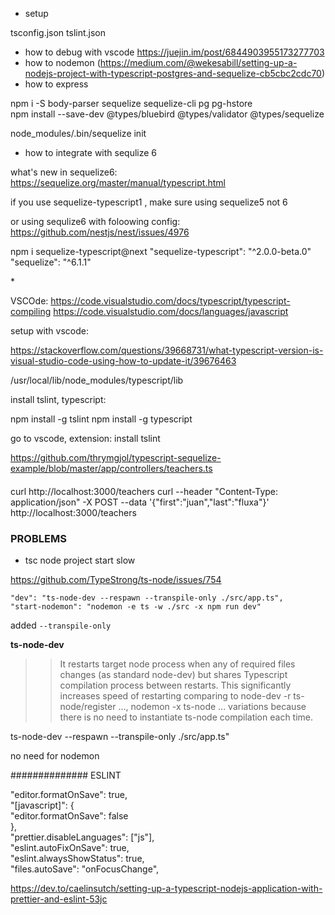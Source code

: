 - setup

tsconfig.json
tslint.json

- how to debug with vscode https://juejin.im/post/6844903955173277703
- how to nodemon (https://medium.com/@wekesabill/setting-up-a-nodejs-project-with-typescript-postgres-and-sequelize-cb5cbc2cdc70)
- how to express

npm i -S body-parser sequelize sequelize-cli pg pg-hstore  
npm install --save-dev @types/bluebird @types/validator @types/sequelize

node_modules/.bin/sequelize init

- how to integrate with sequlize 6

what's new in sequelize6: https://sequelize.org/master/manual/typescript.html

if you use sequelize-typescript1 , make sure using sequelize5 not 6

or using sequlize6 with foloowing config: https://github.com/nestjs/nest/issues/4976

npm i sequelize-typescript@next
"sequelize-typescript": "^2.0.0-beta.0"
"sequelize": "^6.1.1"

\*

VSCOde: https://code.visualstudio.com/docs/typescript/typescript-compiling
https://code.visualstudio.com/docs/languages/javascript

setup with vscode:

https://stackoverflow.com/questions/39668731/what-typescript-version-is-visual-studio-code-using-how-to-update-it/39676463

/usr/local/lib/node_modules/typescript/lib

install tslint, typescript:

npm install -g tslint
npm install -g typescript

go to vscode, extension: install tslint

https://github.com/thrymgjol/typescript-sequelize-example/blob/master/app/controllers/teachers.ts

####

curl http://localhost:3000/teachers
curl --header "Content-Type: application/json" -X POST --data '{"first":"juan","last":"fluxa"}' http://localhost:3000/teachers

### PROBLEMS

- tsc node project start slow

https://github.com/TypeStrong/ts-node/issues/754

    "dev": "ts-node-dev --respawn --transpile-only ./src/app.ts",
    "start-nodemon": "nodemon -e ts -w ./src -x npm run dev"

added `--transpile-only`

**ts-node-dev**

> > It restarts target node process when any of required files changes (as standard node-dev) but shares Typescript compilation process between restarts. This significantly increases speed of restarting comparing to node-dev -r ts-node/register ..., nodemon -x ts-node ... variations because there is no need to instantiate ts-node compilation each time.

ts-node-dev --respawn --transpile-only ./src/app.ts"

no need for nodemon

############## ESLINT

"editor.formatOnSave": true,  
"[javascript]": {  
 "editor.formatOnSave": false  
},  
"prettier.disableLanguages": ["js"],  
"eslint.autoFixOnSave": true,  
"eslint.alwaysShowStatus": true,  
"files.autoSave": "onFocusChange",

https://dev.to/caelinsutch/setting-up-a-typescript-nodejs-application-with-prettier-and-eslint-53jc
